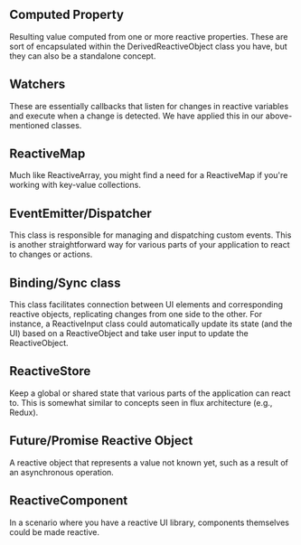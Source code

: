 ## Computed Property
Resulting value computed from one or more reactive properties. These are sort of encapsulated within the DerivedReactiveObject class you have, but they can also be a standalone concept.

## Watchers
These are essentially callbacks that listen for changes in reactive variables and execute when a change is detected. We have applied this in our above-mentioned classes.

## ReactiveMap
Much like ReactiveArray, you might find a need for a ReactiveMap if you're working with key-value collections.

## EventEmitter/Dispatcher
This class is responsible for managing and dispatching custom events. This is another straightforward way for various parts of your application to react to changes or actions.

## Binding/Sync class
This class facilitates connection between UI elements and corresponding reactive objects, replicating changes from one side to the other. For instance, a ReactiveInput class could automatically update its state (and the UI) based on a ReactiveObject and take user input to update the ReactiveObject.

## ReactiveStore
Keep a global or shared state that various parts of the application can react to. This is somewhat similar to concepts seen in flux architecture (e.g., Redux).

## Future/Promise Reactive Object
A reactive object that represents a value not known yet, such as a result of an asynchronous operation.

## ReactiveComponent
In a scenario where you have a reactive UI library, components themselves could be made reactive.
